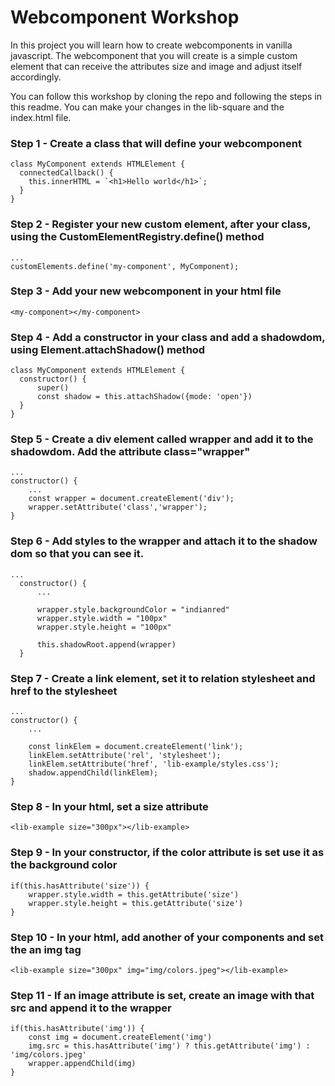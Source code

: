 # Webcomponent Workshop

In this project you will learn how to create webcomponents in vanilla javascript. The webcomponent that you will create is a simple <lib-square> custom element that can receive the attributes size and image and adjust itself accordingly. 
  
You can follow this workshop by cloning the repo and following the steps in this readme. You can make your changes in the lib-square and the index.html file.

### Step 1 - Create a class that will define your webcomponent
```
class MyComponent extends HTMLElement {
  connectedCallback() {
    this.innerHTML = `<h1>Hello world</h1>`;
  }
}
```
### Step 2 - Register your new custom element, after your class, using the CustomElementRegistry.define() method
```
...
customElements.define('my-component', MyComponent);
```

### Step 3 - Add your new webcomponent in your html file
```
<my-component></my-component>
```

### Step 4 - Add a constructor in your class and add a shadowdom, using Element.attachShadow() method
```
class MyComponent extends HTMLElement {
  constructor() {
      super()
      const shadow = this.attachShadow({mode: 'open'})
  }
}
```

### Step 5 - Create a div element called wrapper and add it to the shadowdom. Add the attribute class="wrapper"
```
...
constructor() {
    ...
    const wrapper = document.createElement('div');
    wrapper.setAttribute('class','wrapper');
}
```

### Step 6 - Add styles to the wrapper and attach it to the shadow dom so that you can see it.
```
...
  constructor() {
      ...

      wrapper.style.backgroundColor = "indianred"
      wrapper.style.width = "100px"
      wrapper.style.height = "100px"

      this.shadowRoot.append(wrapper)
  }
```

### Step 7 - Create a link element, set it to relation stylesheet and href to the stylesheet
```
...
constructor() {
    ...

    const linkElem = document.createElement('link');
    linkElem.setAttribute('rel', 'stylesheet');
    linkElem.setAttribute('href', 'lib-example/styles.css');
    shadow.appendChild(linkElem);
}
```

### Step 8 - In your html, set a size attribute
```
<lib-example size="300px"></lib-example>
```

### Step 9 - In your constructor, if the color attribute is set use it as the background color
```
if(this.hasAttribute('size')) {
    wrapper.style.width = this.getAttribute('size')
    wrapper.style.height = this.getAttribute('size')
}
```

### Step 10 - In your html, add another of your components and set the an img tag
```
<lib-example size="300px" img="img/colors.jpeg"></lib-example>
```

### Step 11 - If an image attribute is set, create an image with that src and append it to the wrapper
```
if(this.hasAttribute('img')) {
    const img = document.createElement('img')
    img.src = this.hasAttribute('img') ? this.getAttribute('img') : 'img/colors.jpeg'
    wrapper.appendChild(img)
}
```
